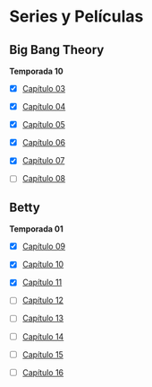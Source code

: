 # Series y Películas
## Big Bang Theory

**Temporada 10**
- [x] [Capítulo 03](https://mega.nz/embed/KrxVAL4I#BzdYnhfyxe-ckkKY9zJ3lPzHw8CRFu6DiFYwx09qYg0)
- [x] [Capítulo 04](https://mega.nz/embed/TmhEhICD#A8AkocA5raLkIzGQLRR9kaLb3Xjvzk6UKYHruWg573I)
- [x] [Capítulo 05](https://mega.nz/embed/6uA1wBjK#Og8pKfS4188igLFwU4BDetE3TQ1_xTDcPl4J7LuAmII)
- [x] [Capítulo 06](https://mega.nz/embed/quJ0xLLR#s3ewoF_0IXWzUXFp2rEHAY_IS8KLZwwwXsnLQfv4sAU)
- [x] [Capítulo 07](https://mega.nz/embed/D7B1gJgR#xB6JGG38pgbLtZ-PMWUbeQL6jJmRGjv0snU4EweBgIw)
- [ ] [Capítulo 08](https://mega.nz/embed/DmYVDJAQ#wWA82ybYWSvIrN0UoC2ElO7Xx8w2ynpgWBCQjlKeik0)


## Betty

**Temporada 01**
- [x] [Capítulo 09](https://drive.google.com/file/d/1761Hxm_c4_OKg3s3hNYlYNeq2q-C12-X/preview)
- [x] [Capítulo 10](https://drive.google.com/file/d/1D6ROwOk1wkNr4Hlq_jvO8joC81utW6nk/preview)
- [x] [Capítulo 11](https://drive.google.com/file/d/1gBZblWk3xGCXGcbf50awyEUc0_-gWojl/preview)
- [ ] [Capítulo 12](https://drive.google.com/file/d/1AafPjK3xX79KCKn1tDazNuEkCQQVmwib/preview)
- [ ] [Capítulo 13](https://drive.google.com/file/d/1B5yMzhdgVFdnJIh0rH7taCBm_RSF-Cj2/preview)
- [ ] [Capítulo 14](https://drive.google.com/file/d/1OKoGboKXYva2emn2O5ntqGkioI8lEM2w/preview)
- [ ] [Capítulo 15]()
- [ ] [Capítulo 16]()



